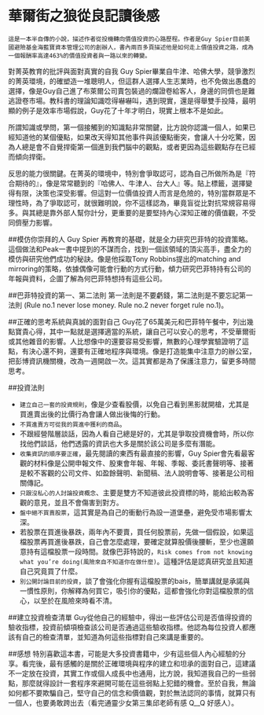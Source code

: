 # 華爾街之狼從良記讀後感


`這是一本半自傳的小說，描述作者從投機轉向價值投資的心路歷程。作者是Guy Spier目前美國避險基金海藍寶資本管理公司的創辦人，書內兩百多頁描述他是如何走上價值投資之路，成為一個報酬率高達463%的價值投資者與一路以來的轉變。`


對菁英教育的批評與面對真實的自我
Guy Spier畢業自牛津、哈佛大學，競爭激烈的菁英環境，的確塑造一堆聰明人，但這群人選擇人生志業時，也不免做出愚蠢的選擇，像是Guy自己進了布萊爾公司賣包裝過的爛證卷給客人，身邊的同儕也是難逃證卷市場。教科書的理論知識唸得嚇嚇叫，遇到現實，還是得舉雙手投降，最明顯的例子是效率市場假說，Guy花了十年才明白，現實上根本不是如此。

所謂知識或學問，第一個接觸到的知識點非常關鍵，比方說你認識一個人，如果已經知道他的某個優點，如果改天得知其他事件與該優點衝突，會讓人十分吃驚，因為人總是會不自覺捍衛第一個進到我們腦中的觀點，或者更因為這些觀點存在已經而傾向捍衛。

反思的能力很關鍵。在菁英的環境中，特別會爭取認可，認為自己所做所為是『符合期待的』，像是常常聽到的『哈佛人、牛津人、台大人』等。貼上標籤，選擇變得有限，決策也深受影響。但這對一位價值投資人而言是危險的，特別當群眾是不理性時，為了爭取認可，就很難明說，你不這樣認為，畢竟盲從比對抗常規容易得多。與其總是靠外部人幫你計分，更重要的是要堅持內心深知正確的價值觀，不受同儕壓力影響。


##模仿你崇拜的人
Guy Spier 再教育的基礎，就是全力研究巴菲特的投資策略。這個做法和Peak一書中提到的不謀而合，找到一個該領域的頂尖高手，盡全力的模仿與研究他們成功的秘訣。像是他採取Tony Robbins提出的matching and mirroring的策略，依據偶像可能會行動的方式行動，傾力研究巴菲特持有公司的年報與資料，企圖了解為何巴菲特想持有這些公司。


##巴菲特投資的第一、第二法則
第一法則是不要虧錢，第二法則是不要忘記第一法則 (Rule no.1 never lose money. Rule no.2 never forget rule no.1)。


##正確的思考系統與真誠的面對自己
Guy花了65萬美元和巴菲特午餐中，列出幾點寶貴心得，其中一點就是選擇適當的系統，讓自己可以安心的思考，不受華爾街或其他雜音的影響。人比想像中的還要容易受影響，無數的心理學實驗證明了這點，有決心還不夠，還要有正確地程序與環境。像是打造能集中注意力的辦公室，把彭博資訊機關機，改為一週開啟一次。這其實都是為了保護注意力，留更多時間思考。


##投資法則
- `建立自己一套的投資規則`，像是少查看股價，以免自己看到黑影就開槍，尤其是買進賣出後的比價行為會讓人做出後悔的行動。
- `不買進賣方可從我的買進中獲利的商品`。
- 不跟經營階層談話，因為人看自己總是好的，尤其是爭取投資機會時，所以你找他們談話，他們透露的資訊也大多是關於該公司是多麼有潛能。
- `收集資訊的順序要正確`，最先閱讀的東西有最直接的影響，Guy Spier會先看最客觀的材料像是公開申報文件、股東會年報、年報、季報、委託書聲明等、接著是較不客觀的公司文件、如盈餘聲明、新聞稿、法人說明會等、接著是公司相關傳記。
- `只跟沒私心的人討論投資概念`、主要是雙方不知道彼此投資標的時，能給出較為客觀的意見，並且不會傷害到對方。
- `盤中絕不買賣股票`，這其實是為自己的衝動行為設一道堡壘，避免受市場影響太深。
- 若股票在買進後暴跌，兩年內不要賣，買任何股票前，先做一個假設，如果這檔股票再買進後暴跌，自己會怎麼處理，要確定就算股價後腰斬，至少也還願意持有這檔股票一段時間。就像巴菲特說的，`Risk comes from not knowing what you’re doing(風險來自不知道你在做什麼)`。這種評估是認真研究並且知道自己究竟買了什麼。
- `別公開討論目前的投資`，談了會強化你握有這檔股票的bais，簡單講就是承諾與一慣性原則，你解釋為何買它，吸引你的優點，這都會強化你對這檔股票的信心，以至於在風險來時看不清。


##建立投資檢查清單
Guy從他自己的經驗中，得出一些評估公司是否值得投資的驗收指標，投資前傾項檢查該公司是否通過這些驗收指標。他認為每位投資人都應該有自己的檢查清單，並知道為何這些指標對自己來講是重要的。


##感想
特別喜歡這本書，可能是大多投資書籍中，少有這些個人內心經驗的分享。看完後，最有感觸的是關於正確環境與程序的建立和坦承的面對自己，這建議不一定放在投資，其實工作或個人成長中也通用，比方說，我知道我自己的一些弱點，那麼就得設計一套程序來避開可能在這些弱點上犯錯的機會。至於自我，無論如何都不要欺騙自己，堅守自己的信念和價值觀，對於無法認同的事情，就算只有一個人，也要勇敢跨出去（看完通靈少女第三集邱老師有感 Q__Q  好感人）。
